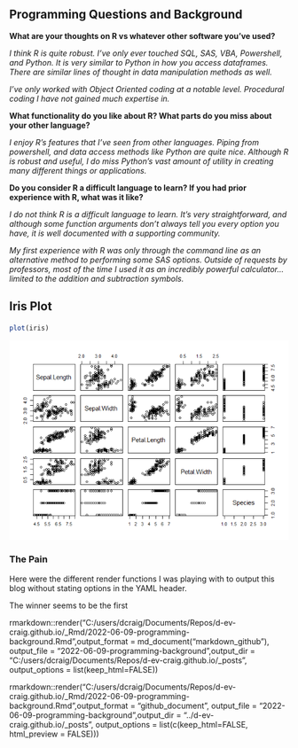 ## Programming Questions and Background

**What are your thoughts on R vs whatever other software you’ve used?**

*I think R is quite robust. I’ve only ever touched SQL, SAS, VBA,
Powershell, and Python. It is very similar to Python in how you access
dataframes. There are similar lines of thought in data manipulation
methods as well.*

*I’ve only worked with Object Oriented coding at a notable level.
Procedural coding I have not gained much expertise in.*

**What functionality do you like about R? What parts do you miss about
your other language?**

*I enjoy R’s features that I’ve seen from other languages. Piping from
powershell, and data access methods like Python are quite nice. Although
R is robust and useful, I do miss Python’s vast amount of utility in
creating many different things or applications.*

**Do you consider R a difficult language to learn? If you had prior
experience with R, what was it like?**

*I do not think R is a difficult language to learn. It’s very
straightforward, and although some function arguments don’t always tell
you every option you have, it is well documented with a supporting
community.*

*My first experience with R was only through the command line as an
alternative method to performing some SAS options. Outside of requests
by professors, most of the time I used it as an incredibly powerful
calculator… limited to the addition and subtraction symbols.*

## Iris Plot

``` r
plot(iris)
```

![](../images/unnamed-chunk-30-1.png)

### The Pain

Here were the different render functions I was playing with to output
this blog without stating options in the YAML header.

The winner seems to be the first

rmarkdown::render(“C:/users/dcraig/Documents/Repos/d-ev-craig.github.io/\_Rmd/2022-06-09-programming-background.Rmd”,output_format
= md_document(“markdown_github”), output_file =
“2022-06-09-programming-background”,output_dir =
“C:/users/dcraig/Documents/Repos/d-ev-craig.github.io/\_posts”,
output_options = list(keep_html=FALSE))

rmarkdown::render(“C:/users/dcraig/Documents/Repos/d-ev-craig.github.io/\_Rmd/2022-06-09-programming-background.Rmd”,output_format
= “github_document”, output_file =
“2022-06-09-programming-background”,output_dir =
“../d-ev-craig.github.io/\_posts”, output_options =
list(c(keep_html=FALSE, html_preview = FALSE)))
